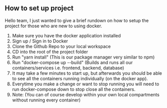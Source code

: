 ## How to set up project

Hello team, I just wanted to give a brief rundown on how to setup the project for those who are new to using docker.

1. Make sure you have the docker application installed
2. Sign up / Sign in to Docker
3. Clone the Github Repo to your local workspace
4. CD into the root of the project folder
5. Run "yarn install" (This is our package manager very similar to npm)
6. Run "docker-compose up --build" (Builds and runs all our containers/services i.e. frontend, backend, database)
7. It may take a few minutes to start up, but afterwards you should be able to see all the containers running individually (on the docker app).
9. Everytime you make a change or want to stop running you will need to run docker-compose down to stop close all the containers.
10. Note: (You can of course develop within your own local compartments without running every container)
